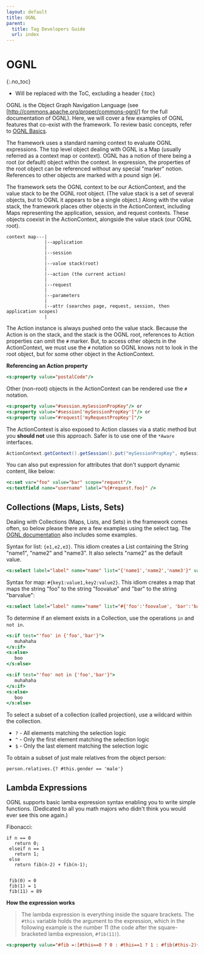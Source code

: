 ```yaml
---
layout: default
title: OGNL
parent:
  title: Tag Developers Guide
  url: index
---
```


# OGNL
{:.no_toc}

* Will be replaced with the ToC, excluding a header
{:toc}

OGNL is the Object Graph Navigation Language (see [http://commons.apache.org/proper/commons-ognl/] for the full 
documentation of OGNL). Here, we will cover a few examples of OGNL features that co-exist with the framework. To review 
basic concepts, refer to [OGNL Basics](ognl-basics).

The framework uses a standard naming context to evaluate OGNL expressions. The top level object dealing with OGNL is 
a Map (usually referred as a context map or context). OGNL has a notion of there being a root (or default) object within 
the context. In expression, the properties of the root object can be referenced without any special "marker" notion. 
References to other objects are marked with a pound sign (`#`).

The framework sets the OGNL context to be our ActionContext, and the value stack to be the OGNL root object. 
(The value stack is a set of several objects, but to OGNL it appears to be a single object.) Along with the value stack, 
the framework places other objects in the ActionContext, including Maps representing the application, session, 
and request contexts. These objects coexist in the ActionContext, alongside the value stack (our OGNL root).

```
context map---|
              |--application
              |
              |--session
              |
              |--value stack(root)
              |
              |--action (the current action)
              |
              |--request
              |
              |--parameters
              |
              |--attr (searches page, request, session, then application scopes)
              |
```

The Action instance is always pushed onto the value stack. Because the Action is on the stack, and the stack is 
the OGNL root, references to Action properties can omit the `#` marker. But, to access other objects in the ActionContext, 
we must use the `#` notation so OGNL knows not to look in the root object, but for some other object in the ActionContext.

**Referencing an Action property**

```jsp
<s:property value="postalCode"/>
```

Other (non-root) objects in the ActionContext can be rendered use the `#` notation.

```jsp
<s:property value="#session.mySessionPropKey"/> or
<s:property value="#session['mySessionPropKey']"/> or
<s:property value="#request['myRequestPropKey']"/>
```

The ActionContext is also exposed to Action classes via a static method but you **should not** use this approach. 
Safer is to use one of the `*Aware` interfaces. 

```java
ActionContext.getContext().getSession().put("mySessionPropKey", mySessionObject);
```

You can also put expression for attributes that don't support dynamic content, like below:

```jsp
<c:set var="foo" value="bar" scope="request"/>
<s:textfield name="username" label="%{#request.foo}" />
```

## Collections (Maps, Lists, Sets)

Dealing with Collections (Maps, Lists, and Sets) in the framework comes often, so below please there are a few examples 
using the select tag. The [OGNL documentation](http://commons.apache.org/proper/commons-ognl/language-guide.html#Collection_Construction)
also includes some examples.

Syntax for list: `{e1,e2,e3}`. This idiom creates a List containing the String "name1", "name2" and "name3". It also 
selects "name2" as the default value.

```jsp
<s:select label="label" name="name" list="{'name1','name2','name3'}" value="%{'name2'}" />
```

Syntax for map: `#{key1:value1,key2:value2}`. This idiom creates a map that maps the string "foo" to the string 
"foovalue" and "bar" to the string "barvalue":

```jsp
<s:select label="label" name="name" list="#{'foo':'foovalue', 'bar':'barvalue'}" />
```

To determine if an element exists in a Collection, use the operations `in` and `not in`.

```jsp
<s:if test="'foo' in {'foo','bar'}">
   muhahaha
</s:if>
<s:else>
   boo
</s:else>

<s:if test="'foo' not in {'foo','bar'}">
   muhahaha
</s:if>
<s:else>
   boo
</s:else>
```

To select a subset of a collection (called projection), use a wildcard within the collection.

- `?` - All elements matching the selection logic
- `^` - Only the first element matching the selection logic
- `$` - Only the last element matching the selection logic

To obtain a subset of just male relatives from the object person:

```
person.relatives.{? #this.gender == 'male'}
```

## Lambda Expressions

OGNL supports basic lamba expression syntax enabling you to write simple functions.
(Dedicated to all you math majors who didn't think you would ever see this one again.)

Fibonacci: 
```
if n == 0 
   return 0;
 elseif n == 1
   return 1;
 else
   return fib(n-2) + fib(n-1);


 fib(0) = 0
 fib(1) = 1
 fib(11) = 89
 ```

**How the expression works**

> The lambda expression is everything inside the square brackets. The `#this` variable holds the argument to the expression, 
> which in the following example is the number 11 (the code after the square-bracketed lamba expression, `#fib(11)`).

```jsp
<s:property value="#fib =:[#this==0 ? 0 : #this==1 ? 1 : #fib(#this-2)+#fib(#this-1)], #fib(11)" />
```
